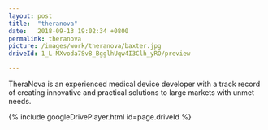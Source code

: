 ```yaml
---
layout: post
title:  "theranova"
date:   2018-09-13 19:02:34 +0800
permalink: theranova
picture: /images/work/theranova/baxter.jpg
driveId: 1_L-MXvoda7Sv8_BgglhUqw4I3Clh_yRO/preview

---
```


TheraNova is an experienced medical device developer with a track record of creating innovative and practical solutions to large markets with unmet needs.

{% include googleDrivePlayer.html id=page.driveId %}